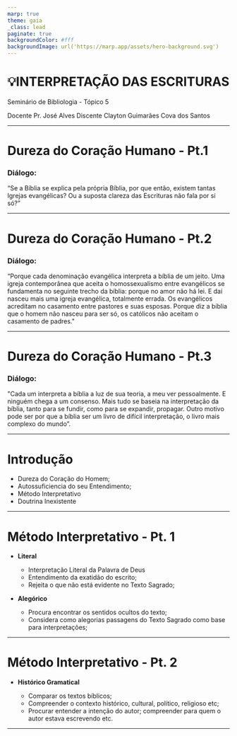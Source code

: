 ```yaml
---
marp: true
theme: gaia
_class: lead
paginate: true
backgroundColor: #fff
backgroundImage: url('https://marp.app/assets/hero-background.svg')
---
```

<style>
  :root {
    --color-background: #ddd;
    --color-background-code: #ccc;
    --color-background-paginate: rgba(128, 128, 128, 0.05);
    --color-foreground: #345;
    --color-highlight: #0954dd;
    --color-highlight-hover: #aaf;
    --color-highlight-heading: #99c;
    --color-header: #0954dd;
    --color-header-shadow: transparent;
  }
</style>


<!---(![bg left:40% 50%](https://meuping.com/assets/image/logo.svg)

-->

# **💡INTERPRETAÇÃO DAS ESCRITURAS**

Seminário de Bibliologia - Tópico 5

Docente Pr. José Alves
Discente Clayton Guimarães Cova dos Santos

---

# Dureza do Coração Humano - Pt.1

### Diálogo:

“Se a Bíblia se explica pela própria Bíblia, por que então, existem tantas Igrejas evangélicas? 
Ou a suposta clareza das Escrituras não fala por si só?”

---

# Dureza do Coração Humano - Pt.2

### Diálogo:

“Porque cada denominação evangélica interpreta a bíblia de um jeito. 
Uma igreja contemporânea que aceita o homossexualismo entre evangélicos se fundamenta no seguinte trecho da bíblia: porque no amor não há lei. E daí nasceu mais uma igreja evangélica, totalmente errada. Os evangélicos acreditam no casamento entre pastores e suas esposas. Porque diz a bíblia que o homem não nasceu para ser só, os católicos não aceitam o casamento de padres."


---
# Dureza do Coração Humano - Pt.3

### Diálogo:

"Cada um interpreta a bíblia a luz de sua teoria, a meu ver pessoalmente. E ninguém chega a um consenso. Mais tudo se baseia na interpretação da bíblia, tanto para 
se fundir, como para se expandir, propagar. Outro motivo pode ser por que a bíblia ser um livro de difícil interpretação, o livro mais complexo do mundo”.

---

# Introdução

- Dureza do Coração do Homem;
- Autossuficiencia do seu Entendimento;
- Método Interpretativo
- Doutrina Inexistente

---

# Método Interpretativo - Pt. 1

 - **Literal** 

    - Interpretação Literal da Palavra de Deus
    - Entendimento da exatidão do escrito;
    - Rejeita o que não está evidente no Texto Sagrado;

 - **Alegórico**

    - Procura encontrar os sentidos ocultos do texto;
    - Considera como alegorias passagens do Texto Sagrado como base para interpretações;

---
# Método Interpretativo - Pt. 2

- **Histórico Gramatical**

    - Comparar os textos bíblicos;  
    - Compreender o contexto histórico, cultural, político, religioso etc;  
    - Procurar entender a intenção do autor; compreender para quem o autor estava escrevendo etc.  

---

